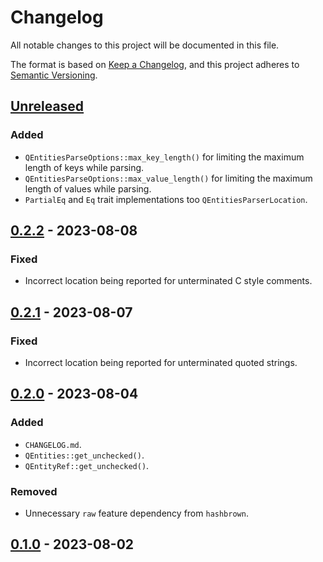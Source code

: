# Changelog

All notable changes to this project will be documented in this file.

The format is based on [Keep a Changelog](https://keepachangelog.com/en/1.0.0/),
and this project adheres to [Semantic Versioning](https://semver.org/spec/v2.0.0.html).

## [Unreleased]

### Added
- `QEntitiesParseOptions::max_key_length()` for limiting the maximum length of keys while parsing.
- `QEntitiesParseOptions::max_value_length()` for limiting the maximum length of values while parsing.
- `PartialEq` and `Eq` trait implementations too `QEntitiesParserLocation`.

## [0.2.2] - 2023-08-08

### Fixed
- Incorrect location being reported for unterminated C style comments.

## [0.2.1] - 2023-08-07

### Fixed
- Incorrect location being reported for unterminated quoted strings.

## [0.2.0] - 2023-08-04

### Added
- `CHANGELOG.md`.
- `QEntities::get_unchecked()`.
- `QEntityRef::get_unchecked()`.

### Removed
- Unnecessary `raw` feature dependency from `hashbrown`.

## [0.1.0] - 2023-08-02

[unreleased]: https://github.com/IanE9/qentities/compare/v0.2.2...HEAD
[0.2.2]: https://github.com/IanE9/qentities/compare/v0.2.1...v0.2.2
[0.2.1]: https://github.com/IanE9/qentities/compare/v0.2.0...v0.2.1
[0.2.0]: https://github.com/IanE9/qentities/compare/v0.1.0...v0.2.0
[0.1.0]: https://github.com/IanE9/qentities/releases/tag/v0.1.0
